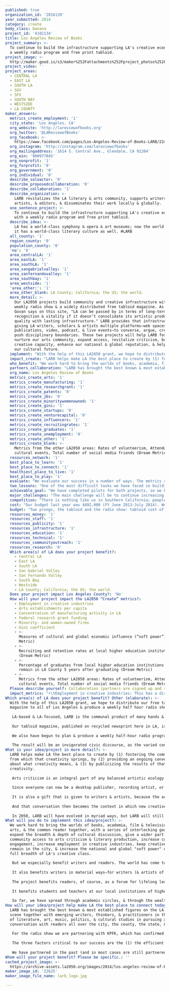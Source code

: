 ```yaml
---
published: true
organization_id: '2016139'
year_submitted: 2014
category: create
body_class: banana
project_id: '4102134'
title: Los Angeles Review of Books
project_summary: >-
  To continue to build the infrastructure supporting LA's creative economy with
  a weekly radio program and free print tabloid.
project_image: >-
  http://maker.good.is/s3/maker%252Fattachments%252Fproject_photos%252Fimages%252F22625%252Fdisplay%252Flarb_logo.jpg=c570x385
project_video: ''
project_areas:
  - CENTRAL LA
  - EAST LA
  - SOUTH LA
  - SGV
  - SFV
  - SOUTH BAY
  - WESTSIDE
  - LA COUNTY
maker_answers:
  metrics_create_employment: '1'
  city_state: 'Los Angeles, CA'
  org_website: 'http://lareviewofbooks.org'
  org_twitter: '@LAReviewofBooks'
  org_facebook: >-
    https://www.facebook.com/pages/Los-Angeles-Review-of-Books-LARB/224105870934491
  org_instagram: 'http://instagram.com/lareviewofbooks'
  org_mailingaddress: '1614 S. Central Ave., Glendale, CA 91204'
  org_ein: '900977045'
  org_nonprofit: '1'
  org_forprofit: '0'
  org_government: '0'
  org_individual: '0'
  describe_soloactor: '0'
  describe_proposedcollaboration: '0'
  describe_collaboration: '1'
  describe_organization: >-
    LARB revitalizes the LA literary & arts community, supports writers,
    artists, & editors, & disseminates their work locally & globally. 
  one_sentence_project: >-
    To continue to build the infrastructure supporting LA's creative economy
    with a weekly radio program and free print tabloid.
  describe_idea: >-
    LA has a world-class symphony & opera & art museums; now the world will know
    it has a world-class literary culture as well. #LARB
  all_county: '1'
  region_county: '0'
  population_county: '0'
  'no': '0'
  area_centralLA: '1'
  area_eastLA: '1'
  area_southLA: '1'
  area_sangabrielvalley: '1'
  area_sanfernandovalley: '1'
  area_southbay: '1'
  area_westside: '1'
  'area_other:': '1'
  area_other_blank: LA County; California; the US; the world.
  more_detail: >-
    Our LA2050 projects build community and creative infrastructure with a
    weekly radio show & a widely distributed free tabloid magazine. As Michael
    Govan says on this site, "LA can be passed by in terms of long-term
    recognition & vitality if it doesn’t consolidate its artistic production
    quality with lasting infrastructure." LARB provides that infrastructure,
    giving LA writers, scholars & artists multiple platforms—web spaces, print
    publications, video, podcast, & live events—to converse, argue, create, &
    push disciplinary boundaries. These two projects will help LARB foster &
    nurture our arts community, expand access, revitalize criticism, build
    creative capacity, enhance our national & global reputation, & help shape
    our cultural future. 
  implement: "With the help of this LA2050 grant, we hope to distribute our free tabloid magazine to all of Los Angeles & produce a weekly half hour radio show.\r\n\r\nLA-based & LA-focused, LARB is the communal product of many hands & minds. We produce a main website (lareviewofbooks.org), updated 3 to 5 times a day with essays, reviews, & interviews, short videos, & streaming & downloadable podcasts. We also produce a quarterly journal of original content; a series of LARB Channels—associated websites sharing our mission; an intensive summer internship/educational experience; a series of live events featuring significant writers, musicians, scientists, scholars, & film & TV makers.\r\n\r\nOur tabloid magazine, published on recycled newsprint here in LA, is the size of an alternative weekly. The content ranges from fun, quick interviews with writers, artists, musicians, & filmmakers to longform literary essays to short stories & poetry by the best writers in the city, established & emerging, to features & news. We have published a number of editions for our members & have experimented with dropping at a hundred locations around the city. At small print runs of a few thousand, they were gone in an hour, to great reviews. In order to expand the literary conversation across the city’s many communities, we propose printing 20,000 copies of the tabloid each month & delivering it to 500 drops around the city & the county. We plan to build the advertising base for the tabloid over the year so that we can sustain it & make it grow.\r\n\r\nWe also have begun to plan & produce a weekly half-hour radio program, with the same aim. The LARB Radio Half Hour is design to be a very new kind of book show, something that has not been done before. We have commitments from Adrian Todd Zuniga (Literary Death Match), Seth Greenland (Big Love), Maria Bustillos (journalist), Steph Cha (noir novelist), Michelle Huneven (novelist), Reza Aslan (writer), Juan Felipe Herrera (poet), & many others. The show is a variety show (rather than purely interview-based, like most books shows), & is designed to be fun as well as serious, entertaining as well as enlightening. The idea is to use this year, with the help of the LA2050 grant, to hone our format & performance, & then to continue to support it by syndicating the show nationally.\r\n\r\nThe result will be an invigorated civic discourse, as the varied content of the tabloid & the radio show make their way into the daily lives of people in all parts of the city.\r\n"
  impact_create: "LARB helps make LA the best place to create by (1) fostering the community from which that creativity springs, by (2) providing an ongoing conversation about what creativity means, & (3) by publicizing the results of that creativity.\r\n\r\nArts criticism is an integral part of any balanced artistic ecology. Art doesn’t happen in a vacuum, it happens in the context of the conversations engaging viewers, audiences, & participants, conversations that are always part of any successful art world.\r\n\r\nSince everyone can now be a desktop publisher, recording artist, or film producer, criticism & conversation become even more important. The late 1970s saw some 50,000 titles published a year; now there are over three million. So more than ever criticism is necessary to help art find its audience. It is true that we have crowd sources—the web has made a torrent of information available, & a torrent of opinion, too. But on amazon or Rotten Tomatoes, many still trust the ‘editorial reviews,’ & for good reason—expertise is a real thing; curated content is a gift an editorial group can give its audience. \r\n\r\nIt is also a gift that is given to writers & artists, because the art & writing that we discuss is what our hundreds of thousands of readers learn about, pay attention to, & are more likely to purchase. This isn’t just shopping advice, though—intelligent, engaged conversation about culture is something people crave, as our worldwide success on the web has proven. In an information- & opinion-saturated world, the kind of considered, well-argued, fact-checked, vetted, & proofread work the LARB community produces is of greater value than ever.\r\n\r\nAnd that conversation then becomes the context in which new creative work happens. Major television producers have given our articles to their writing staffs to read—we sometimes have that direct an impact. But usually it is indirect: art happens within a conversation, & the better the conversation, often, the better the art, & the better the art is known.\r\n\r\nIn 2050, LARB will have evolved in myriad ways, but LARB will still be a platform for the smartest, best conversation around, with an ongoing impact on the full range of the arts, across an even wider set of audiences. We will have continued to embrace new technologies, & our global impact will help ensure that LA can nurture and sustain its creative community. \r\n"
  who_benefit: "We work hard to bring the worlds of books, academia, film & television, the arts, & the common reader together, with a series of interlocking goals: to expand the breadth & depth of cultural discussion, give a wider part of the community access to arts criticism & literary production, increase cultural engagement, increase employment in creative industries, keep creative talent remain in the city, & increase the national and global \"soft power\" of the full breadth of LA's creative class.\r\n\r\nBut we especially benefit writers and readers. The world has come to recognize LA’s preeminence in music, film, television, fine art, and opera. But New York continues to exercise hegemony over publishing and the literary conversation, something that has irked Western writers for a century. LARB is an important corrective, and by making LA a recognized center of literary excellence, helps all writers who call it home.\r\n\r\nIt also benefits writers in material ways—for writers (& artists of other kinds) who are discussed, it provides exposure not just in Los Angeles, but around the world; LARB has millions of different readers each year, readers in all 50 states & in 150 countries around the world, more than all but two or three similar outlets in the world.\r\n\r\nThe project benefits readers, of course, as a forum for lifelong learning, & in the way mentioned above. Unlike the stuffier culture reviews, we aren’t afraid to have a little fun, we aren’t averse to disagreement, we love pop culture as well as high culture, we’re interested in primetime TV as much as neuroscience, in graphic & classic & experimental novels, in YA & SF & noir & the other outré genres. We represent Los Angeles, or perhaps it is more true that we help LA represent itself. This, as discussed above, in turn helps foster creative work in many ways, & encourages its consumption.\r\n\r\nIt benefits students and teachers at our local institutions of higher education by giving them access to a global forum for their work, and in fostering conversations across disciplines and across town.\r\n\r\nSo far, we have spread through academic circles, & through the wealthier neighborhoods in LA. These new projects bring LARB to a wider, broader, more diverse set of communities, where we will also recruit new writers and contributors, & have these new communities bring their LA to LARB, & thereby to the rest of the city and the world.\r\n"
  partners_collaboration: "LARB has brought the best known & most established figures on the LA cultural scene together with emerging writers, thinkers, & practitioners in the fields of literature, art, music, politics, & cultural studies in pursuing an active conversation with readers all over the city, the county, the state, & beyond.\r\n\r\nFor the radio show we are partnering with KPFK, which has confirmed our day and time slot, and their help as engineers. Our editor in chief has worked with KPFK several times in the past. For us, KPFK brings expertise and broadcast capacity and some audience. For KPFK, LARB brings additional audience and superb content.\r\n\r\nThe three factors critical to our success are the (1) the efficient use of KPFK's resources on LARB's part, (2) the marketing efforts of both entities, and (3) making the show available for podcasting, the audience for which may end up being larger than the broadcast audience.\r\n\r\nWe have partnered in the past (and in most cases are still partnered with) many organizations. The following websites are now LARB Channels: Boom, Avidly, Marginalia, Swink, The Philosopher's Plant, and The Levatine Review. We have also partnered with KCRW, KPCC, the Library Foundation, UC Riverside, USC, PEN USA, CalArts, SoHo House, Skylight Books, Tia Chucho Centro Cultural, and the Los Angeles Institute for the Humanities, as well as with a number of other literary and arts magazines, including LA Magazine, The American Reader, n+1, Flaunt, The New Inquiry, Slake, Black Clock, Triple Canopy, and others.\r\n"
  org_name: Los Angeles Review of Books
  metrics_create_arts: '1'
  metrics_create_manufacturing: '1'
  metrics_create_researchgrant: '1'
  metrics_create_patents: '0'
  metrics_create_jbs: '0'
  metrics_create_minoritywomenowned: '1'
  metrics_create_gini: '1'
  metrics_create_startups: '0'
  metrics_create_venturecapital: '0'
  metrics_create_influencers: '1'
  metrics_create_recruitingrates: '1'
  metrics_create_graduates: '1'
  metrics_create_unemployment: '0'
  metrics_create_other: '1'
  metrics_create_blank: >-
    Metrics from the other LA2050 areas: Rates of volunteerism, Attendance at
    cultural events, Total number of social media friends (Dream Metric), 
  resources_network: '1'
  best_place_to_learn: '1'
  best_place_to_connect: '1'
  healthiest_place_to_live: '1'
  best_place_to_play: '1'
  evaluate: "We evaluate our success in a number of ways. The metrics above; web analytics to trace our readership; citations in other publications and on other websites (New Yorker, LA Times, Salon, etc); use of our work in blurbs and advertisements; tweets, retweets and reposts; increases in the number of Twitter, Tumblr, Instagram, and Facebook followers; increased subscription to our newsletter; increased memberships; increased advertising and sponsorships.\r\n\r\nThose all are metrics for our success as a publisher. But we also measure our success by the success of our people:\r\n\r\nThe number of people we assist in publishing their first major piece, working with them not despite their lack of experience, but because of it—we are dedicated to giving talented young writers a start.\r\n\r\nThe number of our interns, volunteers, and consultants who leverage their time and experience with us to secure employment in creative industries.\r\n\r\nThe number of our contributors whose articles that cause agents and publishers to solicit books from those writers.\r\n\r\nAnd finally, although we have no way to measure this, we can deduce that we have an impact on the number of books sold because of our efforts in engaging people.\r\n\r\nWe look forward to learning whether there are ways of measuring radio audience.\r\n"
  two_lessons: "One of the most difficult tasks we have faced in building LARB over these last three years is educating people about the need to support work like LARB’s. People understand that to be part of a community that has decent radio, we need to support our public radio stations, that if we want symphony orchestras and opera companies and art museums, we need to help support them. But people are less aware that in order to have quality publications like ours, publications devoted to the common good and lifelong education and cultural conversation, they need to support them as well. The old systems that supported literary life—print advertising and subscriptions and author advances—are, as we know, getting squeezed or disappearing, and LARB started by watching the alarming disappearance of serious book reviews in the newspaper world. \r\n\r\nOne lesson we learned is that the more people know about us, the more support us, and so we know we need to get our work out to as many people as possible. Both these projects help accomplish that.\r\n\r\nThe other is that advertisers and sponsors are much more interested in print than they are in the web, and so by increasing the circulation of our tabloid, we are increasing the opportunity to get publishers and others interested in supporting us, even as we provide a service to a larger number of readers. We also hope to get underwriting for the radio show, which will help us sustain it and the rest of our operations in the years to come.\r\n"
  achievable_goal: "We have completed pilots for both projects, so we know what we have to do. \r\n\r\nTABLOID MAGAZINE: We currently produce a limited number of copies of our tabloid 4 times a year, & distribute to our members. We have experimented with print runs of a couple thousand, distributed to coffee shops in the central city. To raise our print run to 10,000, increase frequency, & distribute to 400 outlets would require manpower & funding, but the editorial, production, and distribution system is worked out. \r\n\r\nRADIO PROGRAM: We are developing a weekly half-hour radio program for KPFK. The LARB Radio Half Hour is design to be a very new kind of book show, something that has not been done before. We have commitments from Adrian Todd Zuniga (Literary Death Match), Seth Greenland (Big Love), Maria Bustillos (journalist), Steph Cha (noir novelist), Michelle Huneven (novelist), Reza Aslan (writer), Juan Felipe Herrera (poet), Gabrielle Calvocoressi (poet), & many others. We have completed a pilot, and with funding are ready to move forward.\r\n\r\nFor the tabloid project, our first issue will be ready within weeks of the announcement of the award, which, if we win, will give us the means to print enough copies to distribute in every neighborhood in the city and many in the county.\r\n\r\nThe radio program, too, is ready to move into production. We will continue preparing the ground, and If we win the grant, we will be on the air within weeks, as well.\r\n"
  major_challenges: "The main challenge will be to continue increasing our budget, so that when this grant is finished, we can sustain this new level of spending. We are confident we can, as we have increased our income by more than this each year, & because these activities will themselves help create new revenues (our tabloid will be more attractive to sponsors, the radio show may attract underwriting), but in any case it will require continued diligence.\r\n\r\nSecond, as with everything we do, we struggle with bandwidth—that is having enough eyes & ears & hands to get everything done that needs doing. We continue to add capacity, & this grant will, in fact, free up some capacity for us, so we are confident that we can overcome any challenges along these lines.\r\n\r\nAs we mentioned, we have moved forward already on all these fronts, & simply await funding to fully implement our well-considered plans in each arena.\r\n\r\n"
  competition: "There is nothing like us in Southern California; people have attempted to build a serious review of arts & culture here in the past, once in the 1970s, & once in the 1990s, both also named 'Los Angeles Review of Books,' but the first only lasted a few months & the second never got off the ground. \r\n\r\nThe only other general reviewing outlet for books, arts, & culture is the Los Angeles Times, which has cut back its coverage of books & the arts, & which follows standard newspaper reviewing & feature models rather than the kind of in-depth longform critical pieces we produce. One of the reasons writers in Los Angeles so thoroughly embraced LARB, & why so many have volunteered to help get it up & running, is precisely because nothing like it has been part of the city’s cultural landscape before. \r\n\r\nWe are modeled in part on such magazines as the New York Review of Books & the London Review of Books, but we also have significant differences. Both are famously white & male (the VIDA count has them at over 80% male), and we feel we have erected a much bigger tent in many ways—generically, stylistically, aesthetically, intellectually, we have built a more diverse, inclusive, and open community.\r\n\r\nThe manifestos calling for publications like ours, publications that were more representative, has been part of our country’s culture wars for decades, and calls for resistance to East coast publishing hegemony have been made for over a century. The other publications in Los Angeles and elsewhere in the west that have heeded this call are not our competitors, but our partners in reorienting American culture. We feel this so strongly that we have given several of them homes as LARB Channels—The Levantine Review: Boom: A Magazine of California, Avidly, Swink—and the other magazines¬—LA Magazine, Black Clock, The Los Angeles Review, Santa Monica Review, Artillery, LA Canvas—as well as the LA Times Calendar section, are all fellow travelers, all trying to cover either a significant corner, or the whole room. There are fewer newspapers and magazines and journals, and fewer pages of content in the remaining ones, than there were 25 years ago, and we are all working to redress the balance, we are all in it together.\r\n"
  cost: "Our budget last year was $492,000 (FY June 2013-July 2014). We aspire to $750,000 this year, & $1,000,000 the following year. (We have confidence in our growth potential: we doubled our first year income the second, & doubled that in our third.)\r\n\r\nMembership program: $85,000 ('13-'14); projected $150,000 ('14-'15) \r\n\r\nSponsorship program: $65,000 ('13-'14); projected $160,000 ('14-'15) \r\n\r\nBoard giving: $215,000 ('13-'14); projected $185,000 ('14-'15) \r\n\r\nDonations: $30,000 ('13-'14); projected $50,000 ('14-'15) \r\n\r\nEvents: $42,000 ('13-'14); projected $55,000 ('14-'15)\r\n\r\nGrants: $55,000 ('13-'14); projected $150,000 ('14-'15)\r\n\r\nIf necessary then, the LA2050 funds will be used in conjunction with our existing funding, & perhaps with our projected funding. That is, part of this grant will pay for an expansion of our print program to a 6-issue schedule. If we are successful enough with our other development initiatives, we will increase to monthly schedule.\r\n\r\nWe are producing a version of the tabloid now, so we will absorb costs like art direction, layout, and design as part of our regular budget.\r\n\r\nMuch of the labor for the radio program will be volunteer (mine, our correspondents’). Some of the content will come from the podcasts we currently produce.\r\n\r\nIn short, the $100,000 will not pay for everything, but we do not need any additional funds beyond that $100,000 for these two initiatives to be completely effective. That said, we intend to raise additional funds, & will thus be able to increase the impact of our LA2050 funding.\r\n"
  budget: "Two prongs, the tabloid and the radio show: tabloid cost of $72,000, radio programming costs of $40,000.\r\n\r\nTABLOID\r\n\r\nEditorial:\r\n\r\nEditorial consultant to oversee tabloid: $18,000 ($3,000/issue)\r\n\r\n\t\t\tTotal for editorial:  $18,000\r\n\r\nPrinting and distribution:\r\n\r\nPer issue, printing:\t$7,500\r\nPer issue, distribute: $1,500 \r\nTotal per issue:\t$9,000\r\n\r\nTotal for 6 issues:     $54,000\r\n\r\nTotal for tabloid: $72,000\r\n\r\nRadio: \r\n\r\nProducer fee: $500 per show, 40 shows:  $20,000\r\n\r\nProduction assistant: $200 per show, 40 shows: $8,000\r\n\r\n\t\t\t\t\t\tTotal for radio show: $28,000\r\n\r\nGrand total: $100,000"
  resources_money: '1'
  resources_staff: '1'
  resources_publicity: '1'
  resources_infrastructure: '1'
  resources_education: '1'
  resources_technical: '1'
  resources_communityoutreach: '1'
  resources_research: '0'
  Which area(s) of LA does your project benefit?:
    - Central LA
    - East LA
    - South LA
    - San Gabriel Valley
    - San Fernando Valley
    - South Bay
    - Westside
    - LA County; California; the US; the world.
  Does your project impact Los Angeles County?: 'No'
  How will your project impact the LA2050 “Create” metrics?:
    - Employment in creative industries
    - Arts establishments per capita
    - Concentration of manufacturing activity in LA
    - Federal research grant funding
    - Minority- and women-owned firms
    - Gini coefficient
    - >-
      Measures of cultural and global economic influence (“soft power”) (Dream
      Metric)
    - >-
      Recruiting and retention rates at local higher education institutions
      (Dream Metric)
    - >-
      Percentage of graduates from local higher education institutions that
      remain in LA County 5 years after graduating (Dream Metric)
    - >-
      Metrics from the other LA2050 areas: Rates of volunteerism, Attendance at
      cultural events, Total number of social media friends (Dream Metric), 
  Please describe yourself: Collaboration (partners are signed up and ready to hit the ground running!)
  impact_metrics: "•\tEmployment in creative industries: This has a direct component and an indirect one. Directly, we will be supporting a number of people as they help us produce these projects. And we will be paying free-lance writers and artists for content. Indirectly we will help the careers of the contributors and the people they write about, and the people whose work we discuss on the radio.\r\n•\tArts establishments per capita: Depending on how you count this could be considered two new “establishments.”\r\n•\tConcentration of manufacturing activity in LA: Direct: We print locally and help support that manufacturing activity. Indirect: We help support local presses through publicizing their books, through features about them, and through our member discount program. We send people to see films and TV and buy music. To the extent that bookstores and producers rely on local manufactured goods, we are helping support them. \r\n•\tFederal research grant funding: We hope to secure federal grant funding in the future. \r\n•\tMinority- and women-owned firms: We target minority- and women-owned publishers and bookstores for support in the ways just mentioned.\r\n•\tGini coefficient: Cultural capital is a proven asset in employment and advancement.\r\n•\tVenture capital investment: We hope to help create the environment that would attract more publishing and digital publishing firms to LA.\r\n•\tMeasures of cultural and global economic influence (“soft power”) (Dream Metric): 35% of our readership is overseas, and we reach readers in all 50 states and 150 countries. We are helping in a primary way spread LA ‘s cultural influence nationally and globally.\r\n•\tRecruiting and retention rates at local higher education institutions (Dream Metric): Our summer internship program has attracted many students from area schools (as well as Ivy League and other schools).\r\n•\tPercentage of graduates from local higher education institutions that remain in LA County 5 years after graduating (Dream Metric): In the past, anyone wanting to be part of a publishing venture like ours would need to move to New York. We have had some people graduate locally and work for us, and we have had some move back to LA after school on the East coast in order to work for us.\r\n\r\n"
Which area(s) of LA does your project benefit? Other (elaborate): >-
  With the help of this LA2050 grant, we hope to distribute our free tabloid
  magazine to all of Los Angeles & produce a weekly half hour radio show.
   
   LA-based & LA-focused, LARB is the communal product of many hands & minds. We produce a main website (lareviewofbooks.org), updated 3 to 5 times a day with essays, reviews, & interviews, short videos, & streaming & downloadable podcasts. We also produce a quarterly journal of original content; a series of LARB Channels—associated websites sharing our mission; an intensive summer internship/educational experience; a series of live events featuring significant writers, musicians, scientists, scholars, & film & TV makers.
   
   Our tabloid magazine, published on recycled newsprint here in LA, is the size of an alternative weekly. The content ranges from fun, quick interviews with writers, artists, musicians, & filmmakers to longform literary essays to short stories & poetry by the best writers in the city, established & emerging, to features & news. We have published a number of editions for our members & have experimented with dropping at a hundred locations around the city. At small print runs of a few thousand, they were gone in an hour, to great reviews. In order to expand the literary conversation across the city’s many communities, we propose printing 20,000 copies of the tabloid each month & delivering it to 500 drops around the city & the county. We plan to build the advertising base for the tabloid over the year so that we can sustain it & make it grow.
   
   We also have begun to plan & produce a weekly half-hour radio program, with the same aim. The LARB Radio Half Hour is design to be a very new kind of book show, something that has not been done before. We have commitments from Adrian Todd Zuniga (Literary Death Match), Seth Greenland (Big Love), Maria Bustillos (journalist), Steph Cha (noir novelist), Michelle Huneven (novelist), Reza Aslan (writer), Juan Felipe Herrera (poet), & many others. The show is a variety show (rather than purely interview-based, like most books shows), & is designed to be fun as well as serious, entertaining as well as enlightening. The idea is to use this year, with the help of the LA2050 grant, to hone our format & performance, & then to continue to support it by syndicating the show nationally.
   
   The result will be an invigorated civic discourse, as the varied content of the tabloid & the radio show make their way into the daily lives of people in all parts of the city.
What is your idea/project in more detail?: >-
  LARB helps make LA the best place to create by (1) fostering the community
  from which that creativity springs, by (2) providing an ongoing conversation
  about what creativity means, & (3) by publicizing the results of that
  creativity.
   
   Arts criticism is an integral part of any balanced artistic ecology. Art doesn’t happen in a vacuum, it happens in the context of the conversations engaging viewers, audiences, & participants, conversations that are always part of any successful art world.
   
   Since everyone can now be a desktop publisher, recording artist, or film producer, criticism & conversation become even more important. The late 1970s saw some 50,000 titles published a year; now there are over three million. So more than ever criticism is necessary to help art find its audience. It is true that we have crowd sources—the web has made a torrent of information available, & a torrent of opinion, too. But on amazon or Rotten Tomatoes, many still trust the ‘editorial reviews,’ & for good reason—expertise is a real thing; curated content is a gift an editorial group can give its audience. 
   
   It is also a gift that is given to writers & artists, because the art & writing that we discuss is what our hundreds of thousands of readers learn about, pay attention to, & are more likely to purchase. This isn’t just shopping advice, though—intelligent, engaged conversation about culture is something people crave, as our worldwide success on the web has proven. In an information- & opinion-saturated world, the kind of considered, well-argued, fact-checked, vetted, & proofread work the LARB community produces is of greater value than ever.
   
   And that conversation then becomes the context in which new creative work happens. Major television producers have given our articles to their writing staffs to read—we sometimes have that direct an impact. But usually it is indirect: art happens within a conversation, & the better the conversation, often, the better the art, & the better the art is known.
   
   In 2050, LARB will have evolved in myriad ways, but LARB will still be a platform for the smartest, best conversation around, with an ongoing impact on the full range of the arts, across an even wider set of audiences. We will have continued to embrace new technologies, & our global impact will help ensure that LA can nurture and sustain its creative community.
What will you do to implement this idea/project?: >-
  We work hard to bring the worlds of books, academia, film & television, the
  arts, & the common reader together, with a series of interlocking goals: to
  expand the breadth & depth of cultural discussion, give a wider part of the
  community access to arts criticism & literary production, increase cultural
  engagement, increase employment in creative industries, keep creative talent
  remain in the city, & increase the national and global "soft power" of the
  full breadth of LA's creative class.
   
   But we especially benefit writers and readers. The world has come to recognize LA’s preeminence in music, film, television, fine art, and opera. But New York continues to exercise hegemony over publishing and the literary conversation, something that has irked Western writers for a century. LARB is an important corrective, and by making LA a recognized center of literary excellence, helps all writers who call it home.
   
   It also benefits writers in material ways—for writers (& artists of other kinds) who are discussed, it provides exposure not just in Los Angeles, but around the world; LARB has millions of different readers each year, readers in all 50 states & in 150 countries around the world, more than all but two or three similar outlets in the world.
   
   The project benefits readers, of course, as a forum for lifelong learning, & in the way mentioned above. Unlike the stuffier culture reviews, we aren’t afraid to have a little fun, we aren’t averse to disagreement, we love pop culture as well as high culture, we’re interested in primetime TV as much as neuroscience, in graphic & classic & experimental novels, in YA & SF & noir & the other outré genres. We represent Los Angeles, or perhaps it is more true that we help LA represent itself. This, as discussed above, in turn helps foster creative work in many ways, & encourages its consumption.
   
   It benefits students and teachers at our local institutions of higher education by giving them access to a global forum for their work, and in fostering conversations across disciplines and across town.
   
   So far, we have spread through academic circles, & through the wealthier neighborhoods in LA. These new projects bring LARB to a wider, broader, more diverse set of communities, where we will also recruit new writers and contributors, & have these new communities bring their LA to LARB, & thereby to the rest of the city and the world.
How will your idea/project help make LA the best place to connect today? In LA2050?: >-
  LARB has brought the best known & most established figures on the LA cultural
  scene together with emerging writers, thinkers, & practitioners in the fields
  of literature, art, music, politics, & cultural studies in pursuing an active
  conversation with readers all over the city, the county, the state, & beyond.
   
   For the radio show we are partnering with KPFK, which has confirmed our day and time slot, and their help as engineers. Our editor in chief has worked with KPFK several times in the past. For us, KPFK brings expertise and broadcast capacity and some audience. For KPFK, LARB brings additional audience and superb content.
   
   The three factors critical to our success are the (1) the efficient use of KPFK's resources on LARB's part, (2) the marketing efforts of both entities, and (3) making the show available for podcasting, the audience for which may end up being larger than the broadcast audience.
   
   We have partnered in the past (and in most cases are still partnered with) many organizations. The following websites are now LARB Channels: Boom, Avidly, Marginalia, Swink, The Philosopher's Plant, and The Levatine Review. We have also partnered with KCRW, KPCC, the Library Foundation, UC Riverside, USC, PEN USA, CalArts, SoHo House, Skylight Books, Tia Chucho Centro Cultural, and the Los Angeles Institute for the Humanities, as well as with a number of other literary and arts magazines, including LA Magazine, The American Reader, n+1, Flaunt, The New Inquiry, Slake, Black Clock, Triple Canopy, and others.
Whom will your project benefit? Please be specific.: ''
cached_project_image: >-
  https://archive-assets.la2050.org/images/2014/los-angeles-review-of-books/maker.good.is/s3/maker%252Fattachments%252Fproject_photos%252Fimages%252F22625%252Fdisplay%252Flarb_logo.jpg=c570x385.jpg
maker_image_id: '22625'
maker_image_file_name: larb_logo.jpg

---
```

